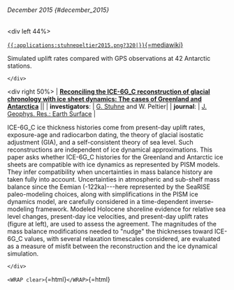 ###### December 2015 {#december_2015}

\<div left 44%\>

[`{{:applications:stuhnepeltier2015.png?320|}}`{=mediawiki}](http://onlinelibrary.wiley.com/doi/10.1002/2015JF003580/full)

Simulated uplift rates compared with GPS observations at 42 Antarctic
stations.

```{=html}
</div>
```
\<div right 50%\> \| **[Reconciling the ICE-6G\_C reconstruction of
glacial chronology with ice sheet dynamics: The cases of Greenland and
Antarctica](http://onlinelibrary.wiley.com/doi/10.1002/2015JF003580/full)**
\|\| \| **investigators**: \| [G.
Stuhne](http://www.atmosp.physics.utoronto.ca/people/gordan/)
and W. Peltier\| \| **journal**: \| [J. Geophys. Res.: Earth
Surface](http://agupubs.onlinelibrary.wiley.com/agu/jgr/journal/10.1002/(ISSN)2169-9011/)
\|

ICE-6G\_C ice thickness histories come from present-day uplift rates,
exposure-age and radiocarbon dating, the theory of glacial isostatic
adjustment (GIA), and a self-consistent theory of sea level. Such
reconstructions are independent of ice dynamical approximations. This
paper asks whether ICE-6G\_C histories for the Greenland and Antarctic
ice sheets are compatible with ice dynamics as represented by PISM
models. They infer compatibility when uncertainties in mass balance
history are taken fully into account. Uncertainties in atmospheric and
sub-shelf mass balance since the Eemian (-122ka)\-\--here represented by
the SeaRISE paleo-modeling choices, along with simplifications in the
PISM ice dynamics model, are carefully considered in a time-dependent
inverse-modeling framework. Modeled Holocene shoreline evidence for
relative sea level changes, present-day ice velocities, and present-day
uplift rates (figure at left), are used to assess the agreement. The
magnitudes of the mass balance modifications needed to \"nudge\" the
thicknesses toward ICE-6G\_C values, with several relaxation timescales
considered, are evaluated as a measure of misfit between the
reconstruction and the ice dynamical simulation.

```{=html}
</div>
```
`<WRAP clear>`{=html}`</WRAP>`{=html}

